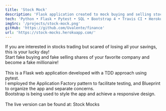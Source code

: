 ```yaml
---
title: 'Stock Mock'
description: 'Flask application created to mock buying and selling stock’s shares, building a dummy portfolio.'
tech: 'Python • Flask • Pytest • SQL • Bootstrap 4 • Travis CI • Heroku'
imgSrc: '/projects/stock-mock.png'
gitHub: 'https://github.com/Uvalente/finance'
url: 'https://stock-mocks.herokuapp.com/'
---
```


If you are interested in stocks trading but scared of losing all your savings, this is your lucky day!<br>
Start fake buying and fake selling shares of your favorite company and become a fake millionaire!
<br><br>
This is a Flask web application developed with a TDD approach using pytest.<br>
I employed the Application Factory pattern to facilitate testing, and Blueprint to organize the app and separate concerns.<br>
Bootstrap is being used to style the app and achieve a responsive design.
<br><br>
The live version can be found at: Stock Mocks